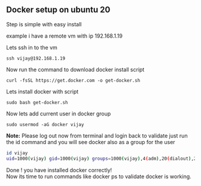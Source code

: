 ## Docker setup on ubuntu 20

Step is simple with easy install

example i have a remote vm with ip 192.168.1.19

Lets ssh in to the vm 

```
ssh vijay@192.168.1.19
```
Now run the command to download docker install script 
```
curl -fsSL https://get.docker.com -o get-docker.sh
```
Lets install docker with script 
```
sudo bash get-docker.sh
```
Now lets add current user in docker group
```
sudo usermod -aG docker vijay
```
**Note:** Please log out now from terminal and login back 
to validate just run the id command and you will see docker also as a group for the user

```bash
id vijay
uid=1000(vijay) gid=1000(vijay) groups=1000(vijay),4(adm),20(dialout),24(cdrom),25(floppy),27(sudo),29(audio),30(dip),44(video),46(plugdev),117(netdev),118(lxd),998(docker)
```
Done ! you have installed docker correctly!   
Now its time to run commands like docker ps to validate docker is working.
